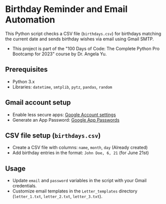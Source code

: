 # Birthday Reminder and Email Automation

This Python script checks a CSV file (`birthdays.csv`) for birthdays matching the current date and sends birthday wishes via email using Gmail SMTP.
- This project is part of the "100 Days of Code: The Complete Python Pro Bootcamp for 2023" course by Dr. Angela Yu.

## Prerequisites

- Python 3.x
- Libraries: `datetime`, `smtplib`, `pytz`, `pandas`, `random`

## Gmail account setup

- Enable less secure apps: [Google Account settings](https://myaccount.google.com/lesssecureapps)
- Generate an App Password: [Google App Passwords](https://myaccount.google.com/apppasswords)

## CSV file setup (`birthdays.csv`)

- Create a CSV file with columns: `name`, `month`, `day` (Already created)
- Add birthday entries in the format: `John Doe, 6, 21` (for June 21st)

## Usage

- Update `email` and `password` variables in the script with your Gmail credentials.
- Customize email templates in the `Letter_templates` directory (`letter_1.txt`, `letter_2.txt`, `letter_3.txt`).
